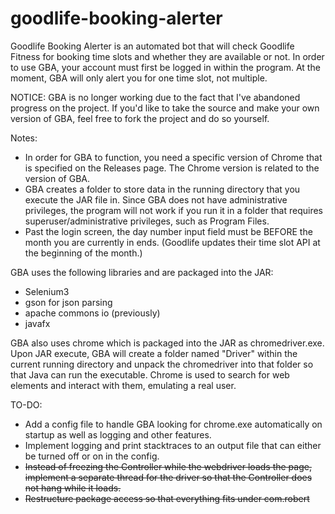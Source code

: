 # goodlife-booking-alerter

Goodlife Booking Alerter is an automated bot that will check Goodlife Fitness for booking time slots and whether they are available or not. 
In order to use GBA, your account must first be logged in within the program. At the moment, GBA will only alert you for one time slot, not multiple.

NOTICE:
GBA is no longer working due to the fact that I've abandoned progress on the project.
If you'd like to take the source and make your own version of GBA, feel free to fork the project and do so yourself.

Notes:
- In order for GBA to function, you need a specific version of Chrome that is specified on the Releases page. The Chrome version is related to the version of GBA.
- GBA creates a folder to store data in the running directory that you execute the JAR file in. Since GBA does not have administrative privileges, the program will not work if you run it in a folder that requires superuser/administrative privileges, such as Program Files.
- Past the login screen, the day number input field must be BEFORE the month you are currently in ends. (Goodlife updates their time slot API at the beginning of the month.)

GBA uses the following libraries and are packaged into the JAR:

- Selenium3
- gson for json parsing
- apache commons io (previously)
- javafx 

GBA also uses chrome which is packaged into the JAR as chromedriver.exe. Upon JAR execute, GBA will create a folder named "Driver" within the current running directory and unpack the chromedriver into that folder so that Java can run the executable. Chrome is used to search for web elements and interact with them, emulating a real user.

TO-DO:

- Add a config file to handle GBA looking for chrome.exe automatically on startup as well as logging and other features.
- Implement logging and print stacktraces to an output file that can either be turned off or on in the config.
- ~~Instead of freezing the Controller while the webdriver loads the page, implement a separate thread for the driver so that the Controller does not hang while it loads.~~
- ~~Restructure package access so that everything fits under com.robert~~
 

